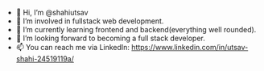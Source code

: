 - 👋 Hi, I’m @shahiutsav
- 👀 I’m involved in fullstack web development.
- 🌱 I’m currently learning frontend and backend(everything well rounded).
- 💞️ I’m looking forward to becoming a full stack developer.
- 📫 You can reach me via LinkedIn: https://www.linkedin.com/in/utsav-shahi-24519119a/
